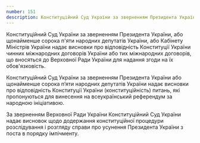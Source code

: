 ```yaml
---
number: 151
description: Конституційний Суд України за зверненням Президента України, або щонайменше сорока п'яти народних депутатів України, або Кабінету Міністрів України надає висновки про відповідність Конституції України чинних міжнародних договорів України або тих міжнародних договорів, що вносяться до Верховної Ради України для надання згоди на їх обов'язковість...
---
```


Конституційний Суд України за зверненням Президента України, або щонайменше сорока п'яти народних депутатів України, або
Кабінету Міністрів України надає висновки про відповідність Конституції України чинних міжнародних договорів України або
тих міжнародних договорів, що вносяться до Верховної Ради України для надання згоди на їх обов'язковість.

Конституційний Суд України за зверненням Президента України або щонайменше сорока п’яти народних депутатів України надає
висновки про відповідність Конституції України (конституційність) питань, які пропонуються для винесення на
всеукраїнський референдум за народною ініціативою.

За зверненням Верховної Ради України Конституційний Суд України надає висновок щодо додержання конституційної процедури
розслідування і розгляду справи про усунення Президента України з поста в порядку імпічменту.


